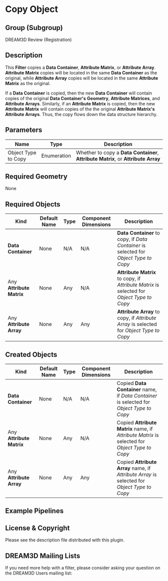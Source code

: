# Copy Object  #


## Group (Subgroup) ##

DREAM3D Review (Registration)

## Description ##

This **Filter** copies a **Data Container**, **Attribute Matrix**, or **Attribute Array**.  **Attribute Matrix** copies will be located in the same **Data Container** as the original, while **Attribute Array** copies will be located in the same **Attribute Matrix** as the original.  

If a **Data Container** is copied, then the new **Data Container** will contain copies of the original **Data Container's** **Geometry**, **Attribute Matrices**, and **Attribute Arrays**. Similarly, if an **Attribute Matrix** is copied, then the new **Attribute Matrix** will contain copies of the the original **Attribute Matrix's** **Attribute Arrays**.  Thus, the copy flows down the data structure hierarchy.

## Parameters ##

| Name | Type | Description |
|------|------|-------------|
| Object Type to Copy | Enumeration | Whether to copy a **Data Container**, **Attribute Matrix**, or **Attribute Array** |

## Required Geometry ###

None

## Required Objects ##

| Kind | Default Name | Type | Component Dimensions | Description |
|------|--------------|------|----------------------|-------------|
| **Data Container** | None | N/A | N/A | **Data Container** to copy, if _Data Container_ is selected for _Object Type to Copy_ |
| Any **Attribute Matrix** | None | Any | N/A | **Attribute Matrix** to copy, if _Attribute Matrix_ is selected for _Object Type to Copy_ |
| Any **Attribute Array** | None | Any | Any | **Attribute Array** to copy, if _Attribute Array_ is selected for _Object Type to Copy_ |

## Created Objects ##

| Kind | Default Name | Type | Component Dimensions | Description |
|------|--------------|------|----------------------|-------------|
| **Data Container** | None | N/A | N/A | Copied **Data Container** name, if _Data Container_ is selected for _Object Type to Copy_ |
| Any **Attribute Matrix** | None | Any | N/A | Copied **Attribute Matrix** name, if _Attribute Matrix_ is selected for _Object Type to Copy_ |
| Any **Attribute Array** | None | Any | Any | Copied **Attribute Array** name, if _Attribute Array_ is selected for _Object Type to Copy_ |

## Example Pipelines ##



## License & Copyright ##

Please see the description file distributed with this plugin.

## DREAM3D Mailing Lists ##

If you need more help with a filter, please consider asking your question on the DREAM3D Users mailing list:
